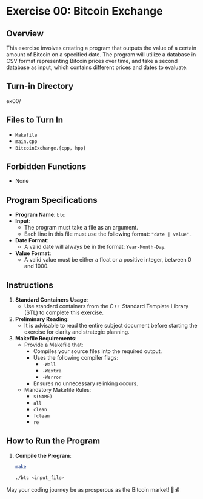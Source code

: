 # Exercise 00: Bitcoin Exchange

## Overview

This exercise involves creating a program that outputs the value of a certain amount of Bitcoin on a specified date. The program will utilize a database in CSV format representing Bitcoin prices over time, and take a second database as input, which contains different prices and dates to evaluate.

## Turn-in Directory

ex00/

## Files to Turn In

- `Makefile`
- `main.cpp`
- `BitcoinExchange.{cpp, hpp}`

## Forbidden Functions

- None

## Program Specifications

- **Program Name**: `btc`
- **Input**:
  - The program must take a file as an argument.
  - Each line in this file must use the following format: `"date | value"`.
- **Date Format**:
  - A valid date will always be in the format: `Year-Month-Day`.
- **Value Format**:
  - A valid value must be either a float or a positive integer, between 0 and 1000.

## Instructions

1. **Standard Containers Usage**:
   - Use standard containers from the C++ Standard Template Library (STL) to complete this exercise.
2. **Preliminary Reading**:
   - It is advisable to read the entire subject document before starting the exercise for clarity and strategic planning.
3. **Makefile Requirements**:
   - Provide a Makefile that:
     - Compiles your source files into the required output.
     - Uses the following compiler flags:
       - `-Wall`
       - `-Wextra`
       - `-Werror`
     - Ensures no unnecessary relinking occurs.
   - Mandatory Makefile Rules:
     - `$(NAME)`
     - `all`
     - `clean`
     - `fclean`
     - `re`

## How to Run the Program

1. **Compile the Program**:
   ```sh
   make

   ./btc <input_file>

   ```

May your coding journey be as prosperous as the Bitcoin market! 🚀💰
